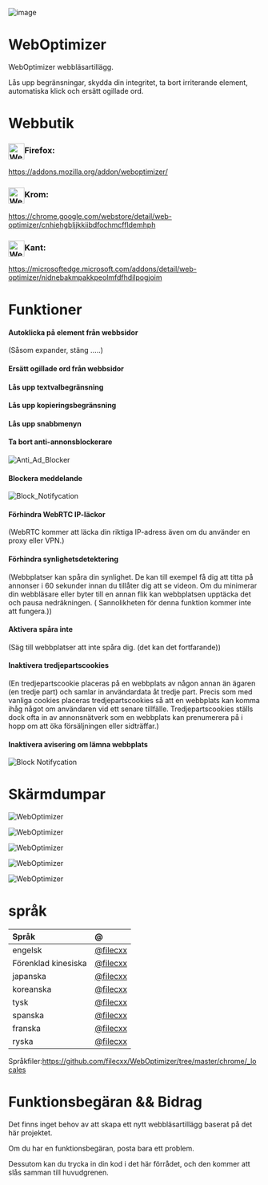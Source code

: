 ![image](chrome/icons/icon.png)

# WebOptimizer

WebOptimizer webbläsartillägg.

Lås upp begränsningar, skydda din integritet, ta bort irriterande element, automatiska klick och ersätt ogillade ord.

# Webbutik

### <img src="webstore/images/firefox.png" width="32" height="32" alt="WebOptimizer Firefox" align="center" />Firefox:

<https://addons.mozilla.org/addon/weboptimizer/>

### <img src="webstore/images/chrome.png" width="32" height="32" alt="WebOptimizer Chrome" align="center" />Krom:

<https://chrome.google.com/webstore/detail/web-optimizer/cnhiehgbljjkkiibdfochmcffldemhph>

### <img src="webstore/images/edge.png" width="32" height="32" alt="WebOptimizer Edge" align="center" />Kant:

<https://microsoftedge.microsoft.com/addons/detail/web-optimizer/nidnebakmpakkpeolmfdfhdilpogjoim>

# Funktioner

#### Autoklicka på element från webbsidor

(Såsom expander, stäng .....)

#### Ersätt ogillade ord från webbsidor

#### Lås upp textvalbegränsning

#### Lås upp kopieringsbegränsning

#### Lås upp snabbmenyn

#### Ta bort anti-annonsblockerare

![Anti_Ad_Blocker](chrome/images/anti_adblock.png)

#### Blockera meddelande

![Block_Notifycation](chrome/images/notification.png)

#### Förhindra WebRTC IP-läckor

(WebRTC kommer att läcka din riktiga IP-adress även om du använder en proxy eller VPN.)

#### Förhindra synlighetsdetektering

(Webbplatser kan spåra din synlighet. De kan till exempel få dig att titta på annonser i 60 sekunder innan du tillåter dig att se videon. Om du minimerar din webbläsare eller byter till en annan flik kan webbplatsen upptäcka det och pausa nedräkningen. ( Sannolikheten för denna funktion kommer inte att fungera.))

#### Aktivera spåra inte

(Säg till webbplatser att inte spåra dig. (det kan det fortfarande))

#### Inaktivera tredjepartscookies

(En tredjepartscookie placeras på en webbplats av någon annan än ägaren (en tredje part) och samlar in användardata åt tredje part. Precis som med vanliga cookies placeras tredjepartscookies så att en webbplats kan komma ihåg något om användaren vid ett senare tillfälle. Tredjepartscookies ställs dock ofta in av annonsnätverk som en webbplats kan prenumerera på i hopp om att öka försäljningen eller sidträffar.)

#### Inaktivera avisering om lämna webbplats

![Block Notifycation](chrome/images/leave_this_site.png)

# Skärmdumpar

![WebOptimizer](screenshots/1.png)

![WebOptimizer](screenshots/2.png)

![WebOptimizer](screenshots/3.png)

![WebOptimizer](screenshots/auto_click.png)

![WebOptimizer](screenshots/replace_words_google.png)

# språk

| Språk               | @                                      |
| :------------------ | :------------------------------------- |
| engelsk             | [@filecxx](https://github.com/filecxx) |
| Förenklad kinesiska | [@filecxx](https://github.com/filecxx) |
| japanska            | [@filecxx](https://github.com/filecxx) |
| koreanska           | [@filecxx](https://github.com/filecxx) |
| tysk                | [@filecxx](https://github.com/filecxx) |
| spanska             | [@filecxx](https://github.com/filecxx) |
| franska             | [@filecxx](https://github.com/filecxx) |
| ryska               | [@filecxx](https://github.com/filecxx) |

Språkfiler:<https://github.com/filecxx/WebOptimizer/tree/master/chrome/_locales>

# Funktionsbegäran && Bidrag

Det finns inget behov av att skapa ett nytt webbläsartillägg baserat på det här projektet.

Om du har en funktionsbegäran, posta bara ett problem.

Dessutom kan du trycka in din kod i det här förrådet, och den kommer att slås samman till huvudgrenen.
